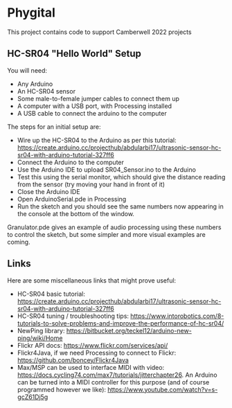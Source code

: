 # Phygital
This project contains code to support Camberwell 2022 projects

## HC-SR04 "Hello World" Setup

You will need:
* Any Arduino
* An HC-SR04 sensor
* Some male-to-female jumper cables to connect them up
* A computer with a USB port, with Processing installed
* A USB cable to connect the arduino to the computer

The steps for an initial setup are:
* Wire up the HC-SR04 to the Arduino as per this tutorial: https://create.arduino.cc/projecthub/abdularbi17/ultrasonic-sensor-hc-sr04-with-arduino-tutorial-327ff6
* Connect the Arduino to the computer
* Use the Arduino IDE to upload SR04_Sensor.ino to the Arduino
* Test this using the serial monitor, which should give the distance reading from the sensor (try moving your hand in front of it)
* Close the Arduino IDE
* Open ArduinoSerial.pde in Processing
* Run the sketch and you should see the same numbers now appearing in the console at the bottom of the window.

Granulator.pde gives an example of audio processing using these numbers to control the sketch, but some simpler and more visual examples are coming.

## Links
Here are some miscellaneous links that might prove useful:

* HC-SR04 basic tutorial: https://create.arduino.cc/projecthub/abdularbi17/ultrasonic-sensor-hc-sr04-with-arduino-tutorial-327ff6
* HC-SR04 tuning / troubleshooting tips: https://www.intorobotics.com/8-tutorials-to-solve-problems-and-improve-the-performance-of-hc-sr04/
* NewPing library: https://bitbucket.org/teckel12/arduino-new-ping/wiki/Home
* Flickr API docs: https://www.flickr.com/services/api/
* Flickr4Java, if we need Processing to connect to Flickr: https://github.com/boncey/Flickr4Java
* Max/MSP can be used to interface MIDI with video: https://docs.cycling74.com/max7/tutorials/jitterchapter26. An Arduino can be turned into a MIDI controller for this purpose (and of course programmed however we like): https://www.youtube.com/watch?v=s-gcZ61Dj5g
